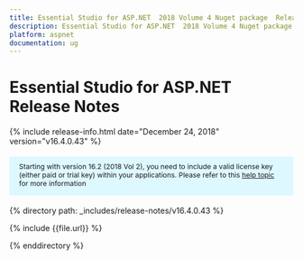 ```yaml
---
title: Essential Studio for ASP.NET  2018 Volume 4 Nuget package  Release Notes  
description: Essential Studio for ASP.NET  2018 Volume 4 Nuget package  Release Notes  
platform: aspnet
documentation: ug
---
```


# Essential Studio for ASP.NET  Release Notes  

{% include release-info.html date="December 24, 2018"   version="v16.4.0.43" %} 

<style>
#license {
    font-size: .88em!important;
margin-top: 1.5em;     margin-bottom: 1.5em;
    background-color: #def8ff;
    padding: 10px 17px 14px;
}
</style>

<div id="license">
Starting with version 16.2 (2018 Vol 2), you need to include a valid license key (either paid or trial key) within your applications. 
Please refer to this <a href="/common/essential-studio/licensing/license-key">help topic</a> for more information 
</div>


{% directory path: _includes/release-notes/v16.4.0.43 %}

{% include {{file.url}} %}

{% enddirectory %}